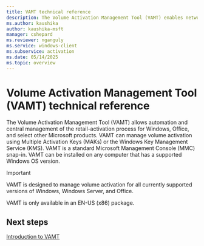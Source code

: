 ```yaml
---
title: VAMT technical reference
description: The Volume Activation Management Tool (VAMT) enables network administrators to automate and centrally manage volume activation and retail activation.
ms.author: kaushika
author: kaushika-msft
manager: cshepard
ms.reviewer: nganguly
ms.service: windows-client
ms.subservice: activation
ms.date: 05/14/2025
ms.topic: overview
---
```


# Volume Activation Management Tool (VAMT) technical reference

The Volume Activation Management Tool (VAMT) allows automation and central management of the retail-activation process for Windows, Office, and select other Microsoft products. VAMT can manage volume activation using Multiple Activation Keys (MAKs) or the Windows Key Management Service (KMS). VAMT is a standard Microsoft Management Console (MMC) snap-in. VAMT can be installed on any computer that has a supported Windows OS version.

> [!IMPORTANT]
>
> VAMT is designed to manage volume activation for all currently supported versions of Windows, Windows Server, and Office.

VAMT is only available in an EN-US (x86) package.

## Next steps

[Introduction to VAMT](introduction-vamt.md)
